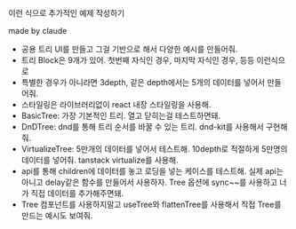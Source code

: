 이런 식으로 추가적인 예제 작성하기

made by claude

- 공용 트리 UI를 만들고 그걸 기반으로 해서 다양한 예시를 만들어줘.
- 트리 Block은 9개가 있어. 첫번째 자식인 경우, 마지막 자식인 경우, 등등 이런식으로
- 특별한 경우가 아니라면 3depth, 같은 depth에서는 5개의 데이터를 넣어서 만들어줘.
- 스타일링은 라이브러리없이 react 내장 스타일링을 사용해.
- BasicTree: 가장 기본적인 트리. 열고 닫히는걸 테스트하면돼.
- DnDTree: dnd를 통해 트리 순서를 바꿀 수 있는 트리. dnd-kit를 사용해서 구현해줘.
- VirtualizeTree: 5만개의 데이터를 넣어서 테스트해. 10depth로 적절하게 5만명의 데이터를 넣어줘. tanstack virtualize를 사용해.
- api를 통해 children에 데이터를 놓고 로딩을 넣는 케이스를 테스트해. 실제 api는 아니고 delay같은 함수를 만들어서 사용하자. Tree 옵션에 sync~~를 사용하고 너가 직접 데이터를 추가해주면돼.
- Tree 컴포넌트를 사용하지말고 useTree와 flattenTree를 사용해서 직접 Tree를 만드는 예시도 보여줘.
